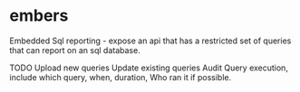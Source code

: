 embers
======

Embedded Sql reporting - expose an api that has a restricted set of queries that can report on an sql database.

TODO
Upload new queries
Update existing queries
Audit Query execution, include which query, when, duration, Who ran it if possible.

